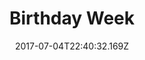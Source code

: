 ---
title: Birthday Week
date: "2017-07-04T22:40:32.169Z"
layout: post
path: "/this-week-july-10/"
category: "thisweek"
description: "Happy Monday! It's the holiday weekend (happy 4th, everyone), so I have a little extra time to play with code that I've been wanting to play around with for a while."
---